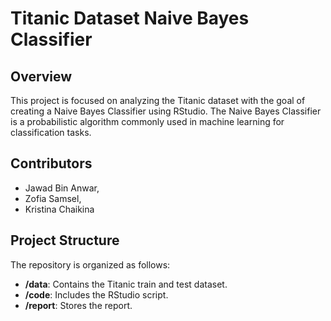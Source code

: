 # Titanic Dataset Naive Bayes Classifier

## Overview

This project is focused on analyzing the Titanic dataset with the goal of creating a Naive Bayes Classifier using RStudio. The Naive Bayes Classifier is a probabilistic algorithm commonly used in machine learning for classification tasks.

## Contributors

- Jawad Bin Anwar, 
- Zofia Samsel,
- Kristina Chaikina

## Project Structure

The repository is organized as follows:

- **/data**: Contains the Titanic train and test dataset.
- **/code**: Includes the RStudio script.
- **/report**: Stores the report.
